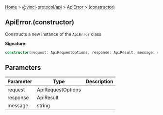 [Home](./index.md) &gt; [@vinci-protocol/api](./api.md) &gt; [ApiError](./api.apierror.md) &gt; [(constructor)](./api.apierror._constructor_.md)

## ApiError.(constructor)

Constructs a new instance of the `ApiError` class

<b>Signature:</b>

```typescript
constructor(request: ApiRequestOptions, response: ApiResult, message: string);
```

## Parameters

| Parameter | Type              | Description |
| --------- | ----------------- | ----------- |
| request   | ApiRequestOptions |             |
| response  | ApiResult         |             |
| message   | string            |             |
